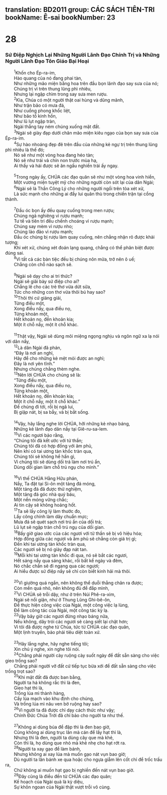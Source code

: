 translation: BD2011
group: CÁC SÁCH TIÊN-TRI
bookName: Ê-sai 
bookNumber: 23
-------

<div class="title"><h1>28</h1><h3>Sứ Ðiệp Nghịch Lại Những Người Lãnh Ðạo Chính Trị và Những Người Lãnh Ðạo Tôn Giáo Bại Hoại</h3></div>
<span class="verse es_28_1">  <sup>1</sup>Khốn cho Ép-ra-im,<br/>  Hào quang của nó đang phai tàn,<br/>  Như những mão miện bằng hoa trên đầu bọn lãnh đạo say sưa của nó;<br/>  Chúng trị vì trên thung lũng phì nhiêu,<br/>  Nhưng lại ngập chìm trong say sưa men rượu.<br/></span>
<span class="verse es_28_2">  <sup>2</sup>Kìa, Chúa có một người thật oai hùng và dũng mãnh,<br/>  Như trận bão có mưa đá,<br/>  Như cuồng phong khốc liệt,<br/>  Như bão tố kinh hồn,<br/>  Như lũ lụt ngập tràn,<br/>  Ngài thẳng tay ném chúng xuống mặt đất.<br/></span>
<span class="verse es_28_3">  <sup>3</sup>Ngài sẽ giày đạp dưới chân mão miện kiêu ngạo của bọn say sưa của Ép-ra-im.<br/></span>
<span class="verse es_28_4">  <sup>4</sup>Sự hào nhoáng đẹp đẽ trên đầu của những kẻ ngự trị trên thung lũng phì nhiêu là thế đó;<br/>  Nó sẽ như một vòng hoa đang héo tàn;<br/>  Nó sẽ như trái vả chín non trước mùa hạ,<br/>  Ai thấy và hái được sẽ ăn ngấu nghiến trái ấy ngay.<br/><br/></span>
<span class="verse es_28_5">  <sup>5</sup>Trong ngày ấy, CHÚA các đạo quân sẽ như một vòng hoa vinh hiển,<br/>  Một vương miện tuyệt mỹ cho những người còn sót lại của dân Ngài;<br/></span>
<span class="verse es_28_6">  <sup>6</sup>Ngài sẽ là Thần Công Lý cho những người ngồi trên tòa xét xử,<br/>  Là sức mạnh cho những ai đẩy lui quân thù trong chiến trận tại cổng thành.<br/><br/></span>
<span class="verse es_28_7">  <sup>7</sup>Ðầu óc bọn ấy đều quay cuồng trong men rượu;<br/>  Chúng ngả nghiêng vì rượu mạnh;<br/>  Tư tế và tiên tri đều chếnh choáng vì rượu mạnh;<br/>  Chúng say mèm vì rượu nho;<br/>  Chúng lảo đảo vì rượu mạnh;<br/>  Ðầu óc chúng bị rượu làm quay cuồng, nên chẳng nhận rõ được khải tượng;<br/>  Khi xét xử, chúng xét đoán lạng quạng, chẳng có thể phân biệt được đúng sai.<br/></span>
<span class="verse es_28_8">  <sup>8</sup>Vì tất cả các bàn tiệc đều bị chúng nôn mửa, trở nên ô uế;<br/>  Chẳng còn chỗ nào sạch sẽ.<br/><br/></span>
<span class="verse es_28_9">  <sup>9</sup>Ngài sẽ dạy cho ai tri thức?<br/>  Ngài sẽ giãi bày sứ điệp cho ai?<br/>  Chẳng lẽ cho các trẻ thơ vừa dứt sữa,<br/>  Tức cho những con thơ vừa thôi bú hay sao?<br/></span>
<span class="verse es_28_10">  <sup>10</sup>Thôi thì cứ giảng giải,<br/>  Từng điều một,<br/>  Xong điều nầy, qua điều nọ,<br/>  Từng khoản một,<br/>  Hết khoản nọ, đến khoản kia;<br/>  Một ít chỗ nầy, một ít chỗ khác.<br/><br/></span>
<span class="verse es_28_11">  <sup>11</sup>Thật vậy, Ngài sẽ dùng môi miệng ngọng nghịu và ngôn ngữ xa lạ nói với dân nầy,<br/></span>
<span class="verse es_28_12">  <sup>12</sup>Là dân Ngài đã phán,<br/>  “Ðây là nơi an nghỉ,<br/>  Hãy để cho những kẻ mệt mỏi được an nghỉ;<br/>  Ðây là nơi yên tĩnh.” <br/>  Nhưng chúng chẳng thèm nghe.<br/></span>
<span class="verse es_28_13">  <sup>13</sup>Nên lời CHÚA cho chúng sẽ là: <br/>  “Từng điều một,<br/>  Xong điều nầy, qua điều nọ,<br/>  Từng khoản một,<br/>  Hết khoản nọ, đến khoản kia;<br/>  Một ít chỗ nầy, một ít chỗ khác.” <br/>  Ðể chúng đi tới, rồi bị ngã lui,<br/>  Bị giập nát, bị sa bẫy, và bị bắt sống.<br/><br/></span>
<span class="verse es_28_14">  <sup>14</sup>Vậy, hãy lắng nghe lời CHÚA, hỡi những kẻ nhạo báng,<br/>  Những kẻ lãnh đạo dân nầy tại Giê-ru-sa-lem.<br/></span>
<span class="verse es_28_15">  <sup>15</sup>Vì các ngươi bảo rằng,<br/>  “Chúng tôi đã kết ước với tử thần;<br/>  Chúng tôi đã có hợp đồng với âm phủ,<br/>  Nên khi có tai ương tàn khốc tràn qua,<br/>  Chúng tôi sẽ không hề hấn gì,<br/>  Vì chúng tôi sẽ dùng dối trá làm nơi trú ẩn,<br/>  Dùng dối gian làm chỗ trú ngụ cho mình.”<br/><br/></span>
<span class="verse es_28_16">  <sup>16</sup>Vì thế CHÚA Hằng Hữu phán,<br/>  Nầy, Ta đặt tại Si-ôn một tảng đá móng,<br/>  Một tảng đá đã được thử nghiệm,<br/>  Một tảng đá góc nhà quý báu,<br/>  Một nền móng vững chắc;<br/>  Ai tin cậy sẽ không hoảng hốt.<br/></span>
<span class="verse es_28_17">  <sup>17</sup>Ta sẽ lấy công lý làm thước đo,<br/>  Lấy công chính làm dây chuẩn mực;<br/>  Mưa đá sẽ quét sạch nơi trú ẩn của dối trá;<br/>  Lũ lụt sẽ ngập tràn chỗ trú ngụ của dối gian.<br/></span>
<span class="verse es_28_18">  <sup>18</sup>Bấy giờ giao ước của các ngươi với tử thần sẽ bị vô hiệu hóa;<br/>  Hợp đồng giữa các ngươi và âm phủ sẽ chẳng còn giá trị gì;<br/>  Ðến khi tai ương tàn khốc tràn qua,<br/>  Các ngươi sẽ bị nó giày đạp nát tan.<br/></span>
<span class="verse es_28_19">  <sup>19</sup>Mỗi khi tai ương tàn khốc đi qua, nó sẽ bắt các ngươi,<br/>  Hết sáng nầy qua sáng khác, rồi bất kể ngày và đêm,<br/>  Nó chắc chắn sẽ đi ngang qua các ngươi;<br/>  Ai hiểu được sứ điệp nầy sẽ chỉ còn biết kinh hãi mà thôi.<br/><br/></span>
<span class="verse es_28_20">  <sup>20</sup>Vì giường quá ngắn, nên không thể duỗi thẳng chân ra được;<br/>  Còn mền quá nhỏ, nên không đủ để đắp mình,<br/></span>
<span class="verse es_28_21">  <sup>21</sup>Vì CHÚA sẽ trỗi dậy, như ở trên Núi Phê-ra-xim,<br/>  Ngài sẽ nổi giận, như ở Thung Lũng Ghi-bê-ôn,<br/>  Ðể thực hiện công việc của Ngài, một công việc lạ lùng,<br/>  Ðể làm công tác của Ngài, một công tác kỳ lạ.<br/></span>
<span class="verse es_28_22">  <sup>22</sup>Vậy bây giờ các ngươi đừng nhạo báng nữa,<br/>  Nếu không, dây trói các ngươi sẽ càng siết lại chặt hơn;<br/>  Vì tôi đã được nghe từ Chúa, tức từ CHÚA các đạo quân,<br/>  Một lịnh truyền, bảo phải tiêu diệt toàn xứ.<br/><br/></span>
<span class="verse es_28_23">  <sup>23</sup>Hãy lắng nghe, hãy nghe tiếng tôi;<br/>  Xin chú ý nghe, xin nghe tôi nói.<br/></span>
<span class="verse es_28_24">  <sup>24</sup>Chẳng phải người cày ruộng cày suốt ngày để đất sẵn sàng cho việc gieo trồng sao?<br/>  Chẳng phải người vỡ đất cứ tiếp tục bừa xới để đất sẵn sàng cho việc trồng trọt sao?<br/></span>
<span class="verse es_28_25">  <sup>25</sup>Khi mặt đất đã được ban bằng,<br/>  Người ta há không rắc thì là đen,<br/>  Gieo hạt thì là,<br/>  Trồng lúa mì thành hàng,<br/>  Cấy lúa mạch vào khu định cho chúng,<br/>  Và trồng lúa mì nâu ven bờ ruộng hay sao?<br/></span>
<span class="verse es_28_26">  <sup>26</sup>Vì người ta đã được chỉ dạy cách thức như vậy;<br/>  Chính Ðức Chúa Trời đã chỉ bảo cho người ta như thế.<br/><br/></span>
<span class="verse es_28_27">  <sup>27</sup>Không ai dùng búa để đập thì là đen bao giờ,<br/>  Cũng không ai dùng trục lăn mà cán để lấy hạt thì là,<br/>  Nhưng thì là đen, người ta dùng cây que mà khẻ,<br/>  Còn thì là, họ dùng que nhỏ mà khẻ nhẹ cho hạt rớt ra.<br/></span>
<span class="verse es_28_28">  <sup>28</sup>Người ta xay gạo để làm bánh,<br/>  Nhưng không ai xay lúa mà muốn gạo nát vụn bao giờ;<br/>  Dù người ta lăn bánh xe qua hoặc cho ngựa giẫm lên cốt chỉ để trốc trấu ra,<br/>  Chứ không ai muốn hạt gạo bị nghiền đến nát vụn bao giờ.<br/></span>
<span class="verse es_28_29">  <sup>29</sup>Ðây cũng là điều đến từ CHÚA các đạo quân;<br/>  Kế hoạch của Ngài quả là kỳ diệu,<br/>  Sự khôn ngoan của Ngài thật vượt trỗi vô cùng.<br/></span>
